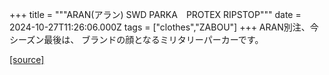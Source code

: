 +++
title = """ARAN(アラン) SWD PARKA　PROTEX RIPSTOP"""
date = 2024-10-27T11:26:06.000Z
tags = ["clothes","ZABOU"]
+++
ARAN別注、今シーズン最後は、 ブランドの顔となるミリタリーパーカーです。

[[source]](https://zabou.org/2024/10/27/311252/)
